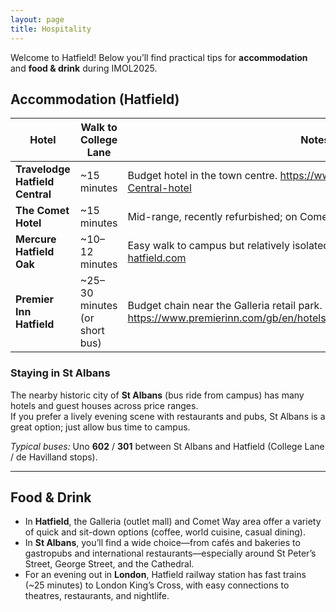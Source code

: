```yaml
---
layout: page
title: Hospitality
---
```


Welcome to Hatfield! Below you’ll find practical tips for **accommodation** and **food & drink** during IMOL2025.  

## Accommodation (Hatfield)

| Hotel | Walk to College Lane | Notes / Link |
|------|-----------------------|--------------|
| **Travelodge Hatfield Central** | ~15 minutes | Budget hotel in the town centre. <https://www.travelodge.co.uk/hotels/321/Hatfield-Central-hotel> |
| **The Comet Hotel** | ~15 minutes | Mid-range, recently refurbished; on Comet Way (A1001). <https://comethotel.co.uk/> |
| **Mercure Hatfield Oak** | ~10–12 minutes | Easy walk to campus but relatively isolated from shops. <https://www.hotels-hatfield.com> |
| **Premier Inn Hatfield** | ~25–30 minutes (or short bus) | Budget chain near the Galleria retail park. <https://www.premierinn.com/gb/en/hotels/england/hertfordshire/hatfield/hatfield.html> |

### Staying in St Albans
The nearby historic city of **St Albans** (bus ride from campus) has many hotels and guest houses across price ranges.  
If you prefer a lively evening scene with restaurants and pubs, St Albans is a great option; just allow bus time to campus.

*Typical buses:* Uno **602** / **301** between St Albans and Hatfield (College Lane / de Havilland stops).

---

## Food & Drink

- In **Hatfield**, the Galleria (outlet mall) and Comet Way area offer a variety of quick and sit-down options (coffee, world cuisine, casual dining).  
- In **St Albans**, you’ll find a wide choice—from cafés and bakeries to gastropubs and international restaurants—especially around St Peter’s Street, George Street, and the Cathedral.  
- For an evening out in **London**, Hatfield railway station has fast trains (~25 minutes) to London King’s Cross, with easy connections to theatres, restaurants, and nightlife.  
